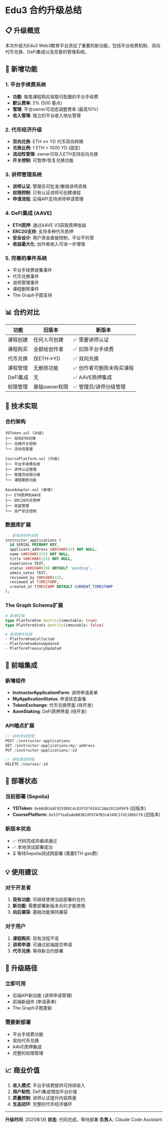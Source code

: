 # Edu3 合约升级总结

## 📋 升级概览

本次升级为Edu3 Web3教育平台添加了重要的新功能，包括平台收费机制、双向代币兑换、DeFi集成以及完善的管理系统。

## 🚀 新增功能

### 1. 平台手续费系统
- **功能**: 每笔课程购买收取可配置的平台手续费
- **默认费率**: 5% (500 基点)
- **管理**: 平台owner可动态调整费率 (最高10%)
- **收入管理**: 独立的平台收入地址管理

### 2. 代币经济升级
- **双向兑换**: ETH ↔ YD 代币双向转换
- **兑换比例**: 1 ETH = 1000 YD (固定)
- **流动性管理**: owner可存入ETH支持反向兑换
- **开关控制**: 可暂停/恢复兑换功能

### 3. 讲师管理系统
- **讲师认证**: 管理员可批准/撤销讲师资格
- **权限控制**: 只有认证讲师可创建课程
- **申请流程**: 后端API支持讲师申请管理

### 4. DeFi集成 (AAVE)
- **ETH质押**: 通过AAVE V3获取质押收益
- **ERC20支持**: 支持多种代币质押
- **安全设计**: 用户资金直接控制，平台不托管
- **收益最大化**: 创作者收入可进一步增值

### 5. 完善的事件系统
- 平台手续费收集事件
- 代币兑换事件
- 讲师管理事件
- 课程删除事件
- The Graph子图支持

## 📊 合约对比

| 功能 | 旧版本 | 新版本 |
|------|--------|--------|
| 课程创建 | 任何人可创建 | ✅ 需要讲师认证 |
| 课程购买 | 全额给创作者 | ✅ 扣除平台手续费 |
| 代币兑换 | 仅ETH→YD | ✅ 双向兑换 |
| 课程管理 | 无删除功能 | ✅ 创作者可删除未购买课程 |
| DeFi集成 | 无 | ✅ AAVE质押集成 |
| 权限管理 | 基础owner权限 | ✅ 管理员/讲师分级管理 |

## 🔧 技术实现

### 合约架构
```
YDToken.sol (升级)
├── 双向ETH兑换
├── 兑换开关控制
└── 流动性管理

CoursePlatform.sol (升级)
├── 平台手续费系统
├── 讲师认证管理
├── 管理员权限分离
└── 课程删除功能

AaveAdapter.sol (新增)
├── ETH质押到AAVE
├── ERC20代币质押
├── 收益管理
└── 资产安全控制
```

### 数据库扩展
```sql
-- 新增讲师申请表
instructor_applications (
  id SERIAL PRIMARY KEY,
  applicant_address VARCHAR(42) NOT NULL,
  name VARCHAR(255) NOT NULL,
  title VARCHAR(255) NOT NULL,
  experience TEXT,
  status VARCHAR(20) DEFAULT 'pending',
  admin_notes TEXT,
  reviewed_by VARCHAR(42),
  reviewed_at TIMESTAMP,
  created_at TIMESTAMP DEFAULT CURRENT_TIMESTAMP
);
```

### The Graph Schema扩展
```graphql
# 新增实体
type PlatformFee @entity(immutable: true)
type PlatformStats @entity(immutable: false)

# 新增事件处理
- PlatformFeeCollected
- PlatformFeeRateUpdated  
- PlatformTreasuryUpdated
```

## 📱 前端集成

### 新增组件
- **InstructorApplicationForm**: 讲师申请表单
- **MyApplicationStatus**: 申请状态查看
- **TokenExchange**: 代币兑换界面 (待开发)
- **AaveStaking**: DeFi质押界面 (待开发)

### API端点扩展
```javascript
// 讲师申请管理
POST /instructor-applications
GET /instructor-applications/my/:address
PUT /instructor-applications/:id

// 课程管理增强
DELETE /courses/:id
```

## 🚀 部署状态

### 当前部署 (Sepolia)
- **YDToken**: `0x66d81ddC9259DEC4cD2FCEfd101C3AA29110FbF9` (旧版本)
- **CoursePlatform**: `0x537feaEaAe0B3B2dF87AfB3cA349C1fd118DbCf8` (旧版本)

### 新版本状态
- ✅ 代码完成并编译通过
- ✅ 本地测试部署成功
- ⏳ 等待Sepolia测试网部署 (需要ETH gas费)

## 💡 使用建议

### 对于开发者
1. **现有功能**: 可继续使用当前部署的合约
2. **新功能**: 需要部署新版本合约才能使用
3. **向后兼容**: 基础功能保持兼容

### 对于用户
1. **课程购买**: 现有流程不变
2. **讲师申请**: 可通过前端提交申请
3. **代币兑换**: 等待新合约部署

## 🔄 升级路径

### 立即可用
- 后端API新功能 (讲师申请管理)
- 前端新组件 (申请表单)
- The Graph子图更新

### 需要新部署
- 平台手续费功能
- 双向代币兑换
- AAVE质押集成
- 完整的权限管理

## 📈 商业价值

1. **收入模式**: 平台手续费提供可持续收入
2. **用户粘性**: DeFi集成增加平台价值
3. **质量控制**: 讲师认证提升内容质量
4. **生态闭环**: 完整的代币经济循环

---

**升级时间**: 2025年1月
**状态**: 代码完成，等待部署
**负责人**: Claude Code Assistant
